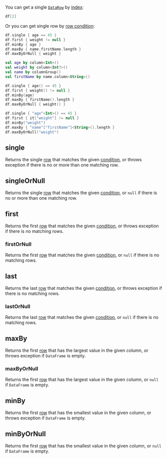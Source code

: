[//]: # (title: Get row)

<!---IMPORT org.jetbrains.kotlinx.dataframe.samples.api.Access-->

You can get a single [`DataRow`](DataRow.md) by [index](indexing.md):

<!---FUN getRowByIndex-->

```kotlin
df[2]
```

<!---END-->

Or you can get single row by [row condition](DataRow.md#row-conditions):

<!---FUN getRowByCondition-->
<tabs>
<tab title="Properties">

```kotlin
df.single { age == 45 }
df.first { weight != null }
df.minBy { age }
df.maxBy { name.firstName.length }
df.maxByOrNull { weight }
```

</tab>
<tab title="Accessors">

```kotlin
val age by column<Int>()
val weight by column<Int?>()
val name by columnGroup()
val firstName by name.column<String>()

df.single { age() == 45 }
df.first { weight() != null }
df.minBy(age)
df.maxBy { firstName().length }
df.maxByOrNull { weight() }
```

</tab>
<tab title="Strings">

```kotlin
df.single { "age"<Int>() == 45 }
df.first { it["weight"] != null }
df.minBy("weight")
df.maxBy { "name"["firstName"]<String>().length }
df.maxByOrNull("weight")
```

</tab></tabs>
<!---END-->

## single

Returns the single [row](DataRow.md) that matches the given [condition](DataRow.md#row-conditions), or throws exception if there is no or more than one matching row.

## singleOrNull

Returns the single [row](DataRow.md) that matches the given [condition](DataRow.md#row-conditions), or `null` if there is no or more than one matching row.

## first

Returns the first [row](DataRow.md) that matches the given [condition](DataRow.md#row-conditions), or throws exception if there is no matching rows.

### firstOrNull

Returns the first [row](DataRow.md) that matches the given [condition](DataRow.md#row-conditions), or `null` if there is no matching rows.

## last

Returns the last [row](DataRow.md) that matches the given [condition](DataRow.md#row-conditions), or throws exception if there is no matching rows.

### lastOrNull

Returns the last [row](DataRow.md) that matches the given [condition](DataRow.md#row-conditions), or `null` if there is no matching rows.

## maxBy

Returns the first [row](DataRow.md) that has the largest value in the given column, or throws exception if `DataFrame` is empty.

### maxByOrNull

Returns the first [row](DataRow.md) that has the largest value in the given column, or `null` if `DataFrame` is empty.

## minBy

Returns the first [row](DataRow.md) that has the smallest value in the given column, or throws exception if `DataFrame` is empty.

## minByOrNull

Returns the first [row](DataRow.md) that has the smallest value in the given column, or `null` if `DataFrame` is empty.
